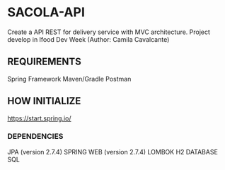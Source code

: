 
# SACOLA-API
Create a API REST for delivery service with MVC architecture. 
Project develop in Ifood Dev Week (Author: Camila Cavalcante)


## REQUIREMENTS

Spring Framework
Maven/Gradle
Postman



## HOW INITIALIZE
https://start.spring.io/



### DEPENDENCIES
JPA (version 2.7.4)
SPRING WEB (version 2.7.4)
LOMBOK 
H2 DATABASE SQL 

